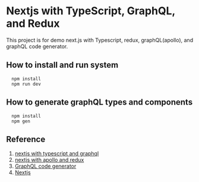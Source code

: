 # Nextjs with TypeScript, GraphQL, and Redux

This project is for demo next.js with Typescript, redux, graphQL(apollo), and graphQL code generator.

## How to install and run system
```
  npm install
  npm run dev
```

## How to generate graphQL types and components
```
  npm install
  npm gen
```

## Reference
1. [nextjs with typescript and graphql](https://github.com/zeit/next.js/tree/canary/examples/with-typescript-graphql)
2. [nextjs with apollo and redux](https://github.com/zeit/next.js/tree/canary/examples/with-apollo-and-redux)
3. [GraphQL code generator](https://graphql-code-generator.com/)
4. [Nextjs](https://nextjs.org/)
